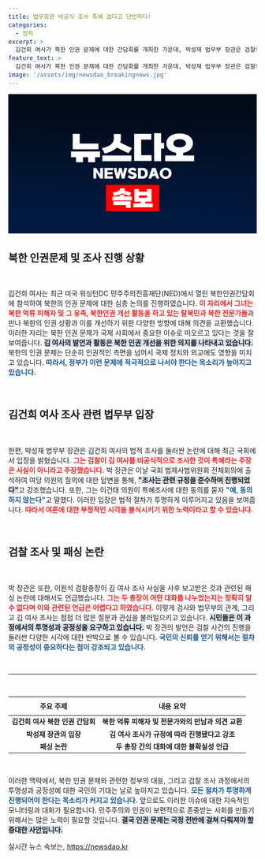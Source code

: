 ```yaml
---
title: 법무장관 비공식 조사 특혜 없다고 단언하다!
categories:
  - 정치
excerpt: >
  김건희 여사가 북한 인권 문제에 대한 간담회를 개최한 가운데, 박성재 법무부 장관은 검찰의 조사에 대해 특혜가 아니라는 입장을 밝혔다. 여사의 조사 황제 논란이 일자 강력한 반박이 이어졌다. 궁금증을 자아내는 이 뒷이야기를 확인해보세요!
feature_text: >
  김건희 여사가 북한 인권 문제에 대한 간담회를 개최한 가운데, 박성재 법무부 장관은 검찰의 조사에 대해 특혜가 아니라는 입장을 밝혔다. 여사의 조사 황제 논란이 일자 강력한 반박이 이어졌다. 궁금증을 자아내는 이 뒷이야기를 확인해보세요!
image: '/assets/img/newsdao_breakingnews.jpg'
---
```


<p><img src="/assets/img/newsdao_breakingnews.jpg" alt="cryptoinkorea 속보" /></p>

<h2 data-ke-size="size26">북한 인권문제 및 조사 진행 상황</h2>

<p data-ke-size="size16">&nbsp;</p>

<p>김건희 여사는 최근 미국 워싱턴DC 민주주의진흥재단(NED)에서 열린 북한인권간담회에 참석하여 북한의 인권 문제에 대한 심층 논의를 진행하였습니다. <b><span style="color: #ee2323;">이 자리에서 그녀는 북한 억류 피해자 및 그 유족, 북한인권 개선 활동을 하고 있는 탈북민과 북한 전문가들</span></b>과 만나 북한의 인권 상황과 이를 개선하기 위한 다양한 방향에 대해 의견을 교환했습니다. 이러한 자리는 북한 인권 문제가 국제 사회에서 중요한 이슈로 떠오르고 있다는 것을 잘 보여줍니다. <b><span style="background-color: #21538527;">김 여사의 발언과 활동은 북한 인권 개선을 위한 의지를 나타내고 있습니다.</span></b> 북한의 인권 문제는 단순히 인권적인 측면을 넘어서 국제 정치와 외교에도 영향을 미치고 있습니다. <b><span style="color: #1a5490;">따라서, 정부가 이런 문제에 적극적으로 나서야 한다는 목소리가 높아지고 있습니다.</span></b></p>

<p data-ke-size="size16">&nbsp;</p>

<h2 data-ke-size="size26">김건희 여사 조사 관련 법무부 입장</h2>

<p data-ke-size="size16">&nbsp;</p>

<p>한편, 박성재 법무부 장관은 김건희 여사의 법적 조사를 둘러싼 논란에 대해 최근 국회에서 입장을 밝혔습니다. <b><span style="color: #ee2323;">그는 검찰이 김 여사를 비공식적으로 조사한 것이 특혜라는 주장은 사실이 아니라고 주장했습니다.</span></b> 박 장관은 이날 국회 법제사법위원회 전체회의에 출석하여 여당 의원의 질의에 대한 답변을 통해, <b><span style="background-color: #21538527;">"조사는 관련 규정을 준수하며 진행되었다"</span></b>고 강조했습니다. 또한, 그는 이건태 의원이 특혜조사에 대한 동의를 묻자 <b><span style="color: #1a5490;">"예, 동의하지 않는다"</span></b>고 말했다. 이러한 입장은 법적 절차가 투명하게 이루어지고 있음을 보여줍니다. <b><span style="color: #ee2323;">따라서 여론에 대한 부정적인 시각을 불식시키기 위한 노력이라고 할 수 있습니다.</span></b></p>

<p data-ke-size="size16">&nbsp;</p>

<h2 data-ke-size="size26">검찰 조사 및 패싱 논란</h2>

<p data-ke-size="size16">&nbsp;</p>

<p>박 장관은 또한, 이원석 검찰총장이 김 여사 조사 사실을 사후 보고받은 것과 관련된 패싱 논란에 대해서도 언급했습니다. <b><span style="color: #ee2323;">그는 두 총장이 어떤 대화를 나누었는지는 정확히 알 수 없다며 이와 관련된 언급은 어렵다고 하였습니다.</span></b> 이렇게 검사와 법무부의 관계, 그리고 김 여사 조사는 점점 더 많은 질문과 관심을 불러일으키고 있습니다. <b><span style="background-color: #21538527;">시민들은 이 과정에서의 투명성과 공정성을 요구하고 있습니다.</span></b> 박 장관의 발언은 검찰 사건의 진행을 둘러싼 다양한 시각에 대한 반박으로 볼 수 있습니다. <b><span style="color: #1a5490;">국민의 신뢰를 얻기 위해서는 절차의 공정성이 중요하다는 점이 강조되고 있습니다.</span></b></p>

<p data-ke-size="size16">&nbsp;</p>

<hr>

<p data-ke-size="size16">&nbsp;</p>

<table style="width: 100%; border-collapse: collapse;">
    <thead>
        <tr>
            <th style="text-align: center; height: 30px;"><b>주요 주제</b></th>
            <th style="text-align: center; height: 30px;"><b>내용 요약</b></th>
        </tr>
    </thead>
    <tbody>
        <tr>
            <td style="text-align: center; height: 17px;"><b>김건희 여사 북한 인권 간담회</b></td>
            <td style="text-align: center; height: 17px;"><b>북한 억류 피해자 및 전문가와의 만남과 의견 교환</b></td>
        </tr>
        <tr>
            <td style="text-align: center; height: 17px;"><b>박성재 장관의 입장</b></td>
            <td style="text-align: center; height: 17px;"><b>김 여사 조사가 규정에 따라 진행됐다고 강조</b></td>
        </tr>
        <tr>
            <td style="text-align: center; height: 17px;"><b>패싱 논란</b></td>
            <td style="text-align: center; height: 17px;"><b>두 총장 간의 대화에 대한 불확실성 언급</b></td>
        </tr>
    </tbody>
</table>

<p data-ke-size="size16">&nbsp;</p>

<p>이러한 맥락에서, 북한 인권 문제와 관련한 정부의 대응, 그리고 검찰 조사 과정에서의 투명성과 공정성에 대한 국민의 기대는 날로 높아지고 있습니다. <b><span style="color: #1a5490;">모든 절차가 투명하게 진행되어야 한다는 목소리가 커지고 있습니다.</span></b> 앞으로도 이러한 이슈에 대한 지속적인 모니터링과 대화가 필요합니다. 민주주의와 인권이 보편적으로 존중받는 사회를 만들기 위해서는 많은 노력이 필요할 것입니다. <b><span style="background-color: #21538527;">결국 인권 문제는 국정 전반에 걸쳐 다뤄져야 할 중대한 사안입니다.</span></b></p>
실시간 뉴스 속보는, <a href="https://newsdao.kr" rel="dofollow">https://newsdao.kr</a>


